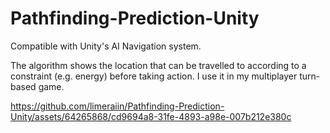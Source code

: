 # Pathfinding-Prediction-Unity
Compatible with Unity's AI Navigation system.

The algorithm shows the location that can be travelled to according to a constraint (e.g. energy) before taking action. I use it in my multiplayer turn-based game.



https://github.com/limeraiin/Pathfinding-Prediction-Unity/assets/64265868/cd9694a8-31fe-4893-a98e-007b212e380c

